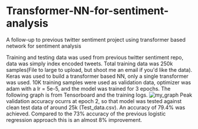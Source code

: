 # Transformer-NN-for-sentiment-analysis
A follow-up to previous twitter sentiment project using transformer based network for sentiment analysis

Training and testing data was used from previous twitter sentiment repo, data was simply index encoded tweets. Total training data was 250k samples(File to large to upload, but shoot me an email if you'd like the data). Keras was used to build a transformer based NN, only a single transformer was used. 10K training samples were used as validation data, optimizer was adam with a lr = 5e-5, and the model was trained for 3 epochs.  The following graph is from Tensorboard and the training logs.
![my_graph](https://user-images.githubusercontent.com/106636917/213883290-a331958d-193e-457d-a6c5-127de5c61c7a.JPG)
Peak validation accuracy ocurrs at epoch 2, so that model was tested against clean test data of around 25k (Test_data.csv). An accuracy of 79.4% was achieved. Compared to the 73% accuracy of the previous logistic regression approach this is an almost 8% improvement.
